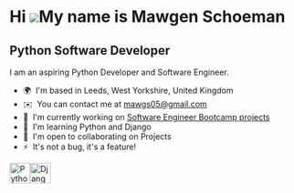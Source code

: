 Hi ![](https://user-images.githubusercontent.com/18350557/176309783-0785949b-9127-417c-8b55-ab5a4333674e.gif)My name is Mawgen Schoeman
=======================================================================================================================================

Python Software Developer
-------------------------

I am an aspiring Python Developer and Software Engineer.

*   🌍  I'm based in Leeds, West Yorkshire, United Kingdom
*   ✉️  You can contact me at [mawgs05@gmail.com](mailto:mawgs05@gmail.com)
*   🚀  I'm currently working on [Software Engineer Bootcamp projects](http://www.hyperiondev.com)
*   🧠  I'm learning Python and Django
*   🤝  I'm open to collaborating on Projects
*   ⚡  It's not a bug, it's a feature!
<p align="left">
<a href="https://www.python.org/" target="_blank" rel="noreferrer"><img src="https://raw.githubusercontent.com/danielcranney/readme-generator/main/public/icons/skills/python-colored.svg" width="36" height="36" alt="Python" /></a><a href="https://www.djangoproject.com/" target="_blank" rel="noreferrer"><img src="https://raw.githubusercontent.com/danielcranney/readme-generator/main/public/icons/skills/django-colored.svg" width="36" height="36" alt="Django" /></a>
                    </p>
                    

